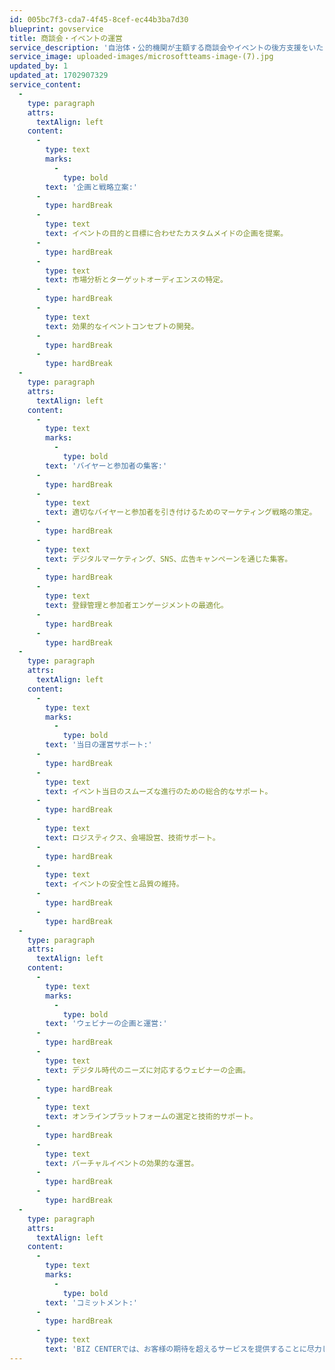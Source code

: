 ```yaml
---
id: 005bc7f3-cda7-4f45-8cef-ec44b3ba7d30
blueprint: govservice
title: 商談会・イベントの運営
service_description: '自治体・公的機関が主額する商談会やイベントの後方支援をいたします。企画・バイヤー集客・当日の運営までBIZ CENTERにて対応します。ウェピナーの企画・集客・運営も可能です。'
service_image: uploaded-images/microsoftteams-image-(7).jpg
updated_by: 1
updated_at: 1702907329
service_content:
  -
    type: paragraph
    attrs:
      textAlign: left
    content:
      -
        type: text
        marks:
          -
            type: bold
        text: '企画と戦略立案:'
      -
        type: hardBreak
      -
        type: text
        text: イベントの目的と目標に合わせたカスタムメイドの企画を提案。
      -
        type: hardBreak
      -
        type: text
        text: 市場分析とターゲットオーディエンスの特定。
      -
        type: hardBreak
      -
        type: text
        text: 効果的なイベントコンセプトの開発。
      -
        type: hardBreak
      -
        type: hardBreak
  -
    type: paragraph
    attrs:
      textAlign: left
    content:
      -
        type: text
        marks:
          -
            type: bold
        text: 'バイヤーと参加者の集客:'
      -
        type: hardBreak
      -
        type: text
        text: 適切なバイヤーと参加者を引き付けるためのマーケティング戦略の策定。
      -
        type: hardBreak
      -
        type: text
        text: デジタルマーケティング、SNS、広告キャンペーンを通じた集客。
      -
        type: hardBreak
      -
        type: text
        text: 登録管理と参加者エンゲージメントの最適化。
      -
        type: hardBreak
      -
        type: hardBreak
  -
    type: paragraph
    attrs:
      textAlign: left
    content:
      -
        type: text
        marks:
          -
            type: bold
        text: '当日の運営サポート:'
      -
        type: hardBreak
      -
        type: text
        text: イベント当日のスムーズな進行のための総合的なサポート。
      -
        type: hardBreak
      -
        type: text
        text: ロジスティクス、会場設営、技術サポート。
      -
        type: hardBreak
      -
        type: text
        text: イベントの安全性と品質の維持。
      -
        type: hardBreak
      -
        type: hardBreak
  -
    type: paragraph
    attrs:
      textAlign: left
    content:
      -
        type: text
        marks:
          -
            type: bold
        text: 'ウェビナーの企画と運営:'
      -
        type: hardBreak
      -
        type: text
        text: デジタル時代のニーズに対応するウェビナーの企画。
      -
        type: hardBreak
      -
        type: text
        text: オンラインプラットフォームの選定と技術的サポート。
      -
        type: hardBreak
      -
        type: text
        text: バーチャルイベントの効果的な運営。
      -
        type: hardBreak
      -
        type: hardBreak
  -
    type: paragraph
    attrs:
      textAlign: left
    content:
      -
        type: text
        marks:
          -
            type: bold
        text: 'コミットメント:'
      -
        type: hardBreak
      -
        type: text
        text: 'BIZ CENTERでは、お客様の期待を超えるサービスを提供することに尽力しています。各イベントは、専門のプロジェクトマネージャーが細部にわたり管理し、最高の結果をもたらすよう努めています。'
---
```

